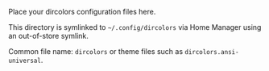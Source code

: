 Place your dircolors configuration files here.

This directory is symlinked to `~/.config/dircolors` via Home Manager using an out-of-store symlink.

Common file name: `dircolors` or theme files such as `dircolors.ansi-universal`.

